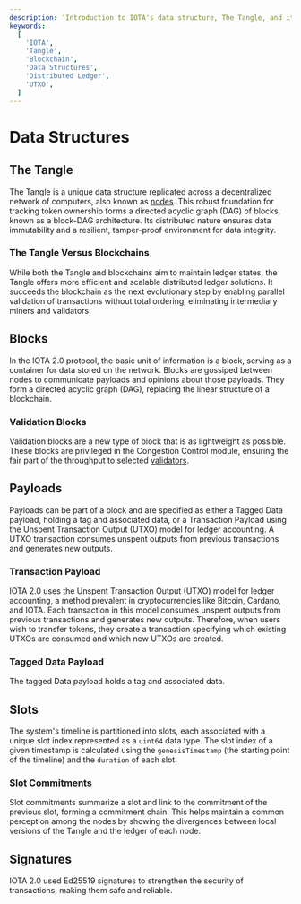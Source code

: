 ```yaml
---
description: ‘Introduction to IOTA's data structure, The Tangle, and its associated elements, including blocks, slots, payloads, and comparison with traditional blockchains.’
keywords:
  [
    'IOTA',
    'Tangle',
    'Blockchain',
    'Data Structures',
    'Distributed Ledger',
    'UTXO',
  ]
---
```


# Data Structures

## The Tangle

The Tangle is a unique data structure replicated across a decentralized network of computers, also known as
[nodes](networking.md#nodes).
This robust foundation for tracking token ownership forms a directed acyclic graph (DAG) of blocks, known as a block-DAG
architecture. Its distributed nature ensures data immutability and a resilient, tamper-proof environment for data
integrity.

### The Tangle Versus Blockchains

While both the Tangle and blockchains aim to maintain ledger states, the Tangle offers more efficient and scalable
distributed ledger solutions.
It succeeds the blockchain as the next evolutionary step by enabling parallel validation of transactions without total
ordering, eliminating intermediary miners and validators.

## Blocks

In the IOTA 2.0 protocol, the basic unit of information is a block, serving as a container for data stored on the
network. Blocks are gossiped between nodes to communicate payloads and opinions about those payloads. They form a
directed acyclic graph (DAG), replacing the linear structure of a blockchain.

### Validation Blocks

Validation blocks are a new type of block that is as lightweight as possible.
These blocks are privileged in the Congestion Control module,
ensuring the fair part of the throughput to selected [validators](validators.md).

## Payloads

Payloads can be part of a block and are specified as either a Tagged Data payload, holding a tag and associated data, or
a Transaction Payload using the Unspent Transaction Output (UTXO) model for ledger accounting. A UTXO transaction
consumes unspent outputs from previous transactions and generates new outputs.

### Transaction Payload

IOTA 2.0 uses the Unspent Transaction Output (UTXO) model for ledger accounting, a method prevalent in cryptocurrencies
like Bitcoin, Cardano, and IOTA. Each transaction in this model consumes unspent outputs from previous transactions and
generates new outputs. Therefore, when users wish to transfer tokens, they create a transaction specifying which
existing UTXOs are consumed and which new UTXOs are created.

### Tagged Data Payload

The tagged Data payload holds a tag and associated data.

## Slots

The system's timeline is partitioned into slots, each associated with a unique slot index represented as a `uint64` data
type.
The slot index of a given timestamp is calculated using the `genesisTimestamp` (the starting point of the
timeline) and the `duration` of each slot.

### Slot Commitments

Slot commitments summarize a slot and link to the commitment of the previous slot, forming a commitment chain.
This helps maintain a common perception among the nodes by showing the divergences between local versions of the Tangle
and the ledger of each node.

## Signatures

IOTA 2.0 used Ed25519 signatures to strengthen the security of transactions, making them safe and reliable.
